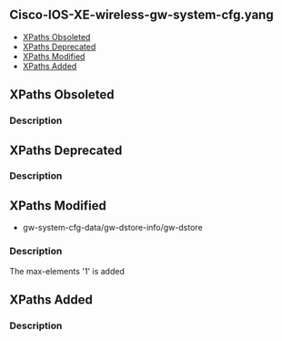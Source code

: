 ## Cisco-IOS-XE-wireless-gw-system-cfg.yang


- [XPaths Obsoleted](#xpaths-obsoleted)
- [XPaths Deprecated](#xpaths-deprecated)
- [XPaths Modified](#xpaths-modified)
- [XPaths Added](#xpaths-added)

## XPaths Obsoleted

### Description

## XPaths Deprecated

### Description

## XPaths Modified

- gw-system-cfg-data/gw-dstore-info/gw-dstore

### Description

The max-elements '1' is added

## XPaths Added

### Description
